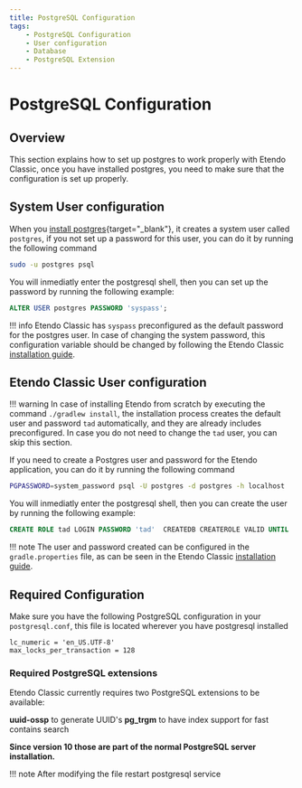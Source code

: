 ```yaml
---
title: PostgreSQL Configuration 
tags:
    - PostgreSQL Configuration
    - User configuration
    - Database
    - PostgreSQL Extension
---
```


# PostgreSQL Configuration 

## Overview

This section explains how to set up postgres to work properly with Etendo Classic, once you have installed postgres, you need to make sure that the configuration is set up properly.

## System User configuration
When you [install postgres](https://www.postgresql.org/download/){target="_blank"}, it creates a system user called `postgres`, if you not set up a password for this user, you can do it by running the following command

```bash title="Terminal"
sudo -u postgres psql
```
You will inmediatly enter the postgresql shell, then you can set up the password by running the following example:

``` sql title="Postgresql Shell"
ALTER USER postgres PASSWORD 'syspass';
```

!!! info
    Etendo Classic has `syspass` preconfigured as the default password for the postgres user. In case of changing the system password, this configuration variable should be changed by following the Etendo Classic [installation guide](../../../../getting-started/installation.md).

## Etendo Classic User configuration

!!! warning
    In case of installing Etendo from scratch by executing the command `./gradlew install`, the installation process creates the default user and password `tad` automatically, and they are already includes preconfigured. In case you do not need to change the `tad` user, you can skip this section.

If you need to create a Postgres user and password for the Etendo application, you can do it by running the following command

```bash title="Terminal"
PGPASSWORD=system_password psql -U postgres -d postgres -h localhost
```

You will inmediatly enter the postgresql shell, then you can create the user by running the following example:

``` sql title="Postgresql Shell"
CREATE ROLE tad LOGIN PASSWORD 'tad'  CREATEDB CREATEROLE VALID UNTIL 'infinity';
```

!!! note
    The user and password created can be configured in the `gradle.properties` file, as can be seen in the Etendo Classic [installation guide](../../../../getting-started/installation.md#install-etendo).


## Required Configuration
Make sure you have the following PostgreSQL configuration in your `postgresql.conf`, this file is located wherever you have postgresql installed

``` title="postgresql.conf"
lc_numeric = 'en_US.UTF-8'
max_locks_per_transaction = 128
```        

### Required PostgreSQL extensions
Etendo Classic currently requires two PostgreSQL extensions to be available:

**uuid-ossp** to generate UUID's
**pg_trgm** to have index support for fast contains search

**Since version 10 those are part of the normal PostgreSQL server installation.**

!!! note
    After modifying the file restart postgresql service
